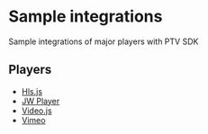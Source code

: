 # Sample integrations
Sample integrations of major players with PTV SDK

## Players

- [Hls.js](hlsjs/)
- [JW Player](jwplayer/)
- [Video.js](videojs/)
- [Vimeo](vimeo/)

